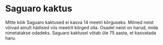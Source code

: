 # Saguaro kaktus

Mitte kõik Saguaro kaktused ei kasva 14 meetri kõrguseks. Mõned neist võivad
ainult hädised viis meetrit kõrged olla. Osadel neist on harud, mida nimetatakse
odadeks. Saguaro kaktusel võtab üle 75 aasta, et kasvatada haru.
